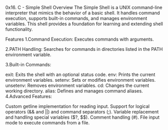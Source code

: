 0x16. C - Simple Shell
Overview
The Simple Shell is a UNIX command-line interpreter that mimics the behavior of a basic shell. It handles command execution, supports built-in commands, and manages environment variables. This shell provides a foundation for learning and extending shell functionality.

Features
1.Command Execution: Executes commands with arguments.

2.PATH Handling: Searches for commands in directories listed in the PATH environment variable.

3.Built-in Commands:

exit: Exits the shell with an optional status code.
env: Prints the current environment variables.
setenv: Sets or modifies environment variables.
unsetenv: Removes environment variables.
cd: Changes the current working directory.
alias: Defines and manages command aliases.
4.Advanced Features:

Custom getline implementation for reading input.
Support for logical operators (&& and ||) and command separators (;).
Variable replacement and handling special variables ($?, $$).
Comment handling (#).
File input mode to execute commands from a file.
